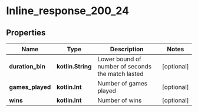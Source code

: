 
# Inline_response_200_24

## Properties
Name | Type | Description | Notes
------------ | ------------- | ------------- | -------------
**duration_bin** | **kotlin.String** | Lower bound of number of seconds the match lasted |  [optional]
**games_played** | **kotlin.Int** | Number of games played |  [optional]
**wins** | **kotlin.Int** | Number of wins |  [optional]



